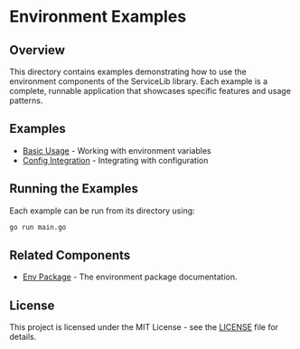 # Environment Examples

## Overview

This directory contains examples demonstrating how to use the environment components of the ServiceLib library. Each example is a complete, runnable application that showcases specific features and usage patterns.

## Examples

- [Basic Usage](./basic_usage/README.md) - Working with environment variables
- [Config Integration](./config_integration/README.md) - Integrating with configuration

## Running the Examples

Each example can be run from its directory using:

```bash
go run main.go
```

## Related Components

- [Env Package](../../env/README.md) - The environment package documentation.

## License

This project is licensed under the MIT License - see the [LICENSE](../../LICENSE) file for details.